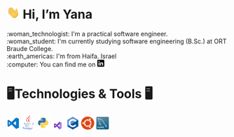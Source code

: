 <h1 align="left"><img src="https://github.com/YanaRaitsin/YanaRaitsin/blob/main/wave.gif" width="30px"> Hi, I’m Yana</h1> 
:woman_technologist: I'm a practical software engineer. <br />
:woman_student: I'm currently studying software engineering (B.Sc.) at ORT Braude College. <br />
:earth_americas: I'm from Haifa. Israel <br />
:computer: You can find me on <a href="https://www.linkedin.com/in/yana-raitsin/" rel="nofollow"><img src="https://github.com/YanaRaitsin/YanaRaitsin/blob/main/linkedin.png" alt="LinkedIn" title="LinkedIn icon without padding" style="max-width: 100%;"></a> <br />

<h1 align="left">🖥️Technologies & Tools 🖥️</h1>
<img src="https://github.com/YanaRaitsin/YanaRaitsin/blob/main/vscode.png" width="30px"> <img src="https://github.com/YanaRaitsin/YanaRaitsin/blob/main/java.png" width="30px">
<img src="https://github.com/YanaRaitsin/YanaRaitsin/blob/main/python.png" width="30px">
<img src="https://github.com/YanaRaitsin/YanaRaitsin/blob/main/vstudio.png" width="30px">
<img src="https://github.com/YanaRaitsin/YanaRaitsin/blob/main/c.png" width="30px">
<img src="https://github.com/YanaRaitsin/YanaRaitsin/blob/main/ubuntu.png" width="30px">
<img src="https://github.com/YanaRaitsin/YanaRaitsin/blob/main/mysql.png" width="30px">
